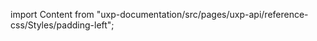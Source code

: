 
import Content from "uxp-documentation/src/pages/uxp-api/reference-css/Styles/padding-left";

<Content query="product=xd"/>

